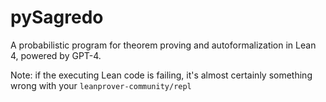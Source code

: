 # pySagredo
A probabilistic program for theorem proving and autoformalization in Lean 4, powered by GPT-4.

Note: if the executing Lean code is failing, it's almost certainly something wrong with your `leanprover-community/repl`
